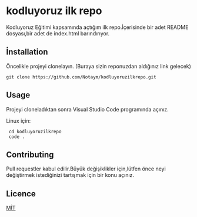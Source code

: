 # kodluyoruz ilk repo 
Kodluyoruz Eğitimi kapsamında açtığım ilk repo.İçerisinde bir adet README dosyası,bir adet de index.html barındırıyor.

## İnstallation 
Öncelikle projeyi clonelayın. (Buraya sizin reponuzdan aldığınız link gelecek)

 ` git clone https://github.com/Notaym/kodluyoruzilkrepo.git `

## Usage
Projeyi cloneladıktan sonra Visual Studio Code programında açınız.

  Linux için: 

 ``` 
  cd kodluyoruzilkrepo
  code . 

 ```

## Contributing
Pull requestler kabul edilir.Büyük değişiklikler için,lütfen önce neyi değiştirmek istediğinizi tartışmak için bir konu açınız.

## Licence 
[MİT](https://choosealicense.com/licenses/mit/)
